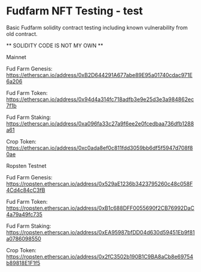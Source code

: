 # Fudfarm NFT Testing - test

Basic Fudfarm solidity contract testing including known vulnerability from old contract.

** SOLIDITY CODE IS NOT MY OWN  **

Mainnet

Fud Farm Genesis: https://etherscan.io/address/0xB2D644291A677abe89E95a01740cdac971E6a206

Fud Farm Token: https://etherscan.io/address/0x94d4a314fc718adfb3e9e25d3e3a984862ec7f1b

Fud Farm Staking: https://etherscan.io/address/0xa096fa33c27a9f6ee2e0fcedbaa736dfb1288a61

Crop Token: https://etherscan.io/address/0xc0ada8ef0c811fdd3059bb6df5f5947d708f80ae

Ropsten Testnet

Fud Farm Genesis: https://ropsten.etherscan.io/address/0x529aE1236b3423795260c48c058F4Cd4c84cC3fB

Fud Farm Token: https://ropsten.etherscan.io/address/0xB1c688DFF0055690f2CB76992DaC4a79a49fc735

Fud Farm Staking: https://ropsten.etherscan.io/address/0xEA95987bfDD04d630d59451Eb9f81a0786098550

Crop Token: https://ropsten.etherscan.io/address/0x2fC3502b190B1C9BA8aCb8e69754b89818E1F1f5
